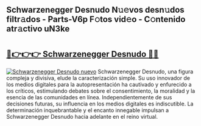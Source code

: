 ## Schwarzenegger Desnudo N𝚞𝚎vos desn𝚞dos filtr𝚊dos - Parts-V6p F𝚘tos vid𝚎o - C𝚘ntenido atr𝚊ctivo uN3ke

# <h2><a href="http://mb11dbh.tromn.icu/?c=Schwarzenegger+Desnudo">🔗👉👉👉 Schwarzenegger Desnudo 🔗🔗</a></h2>

[![Schwarzenegger Desnudo nuevo](https://i.imgur.com/pEAQMta.gif)](http://mb11dbh.tromn.icu/?c=Schwarzenegger+Desnudo)
Schwarzenegger Desnudo, una figura compleja y divisiva, elude la caracterización simple. Su uso innovador de los medios digitales para la autopresentación ha cautivado y enfurecido a los críticos, estimulando debates sobre el consentimiento, la moralidad y la esencia de las comunidades en línea. Independientemente de sus decisiones futuras, su influencia en los medios digitales es indiscutible. La determinación inquebrantable y el encanto innegable impulsan a Schwarzenegger Desnudo hacia adelante en el reino virtual.
